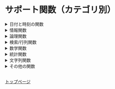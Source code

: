 # サポート関数（カテゴリ別）

<details><summary>日付と時刻の関数</summary><div>

| 関数                                                                  | 説明              |
|:----------------------------------------------------------------------|:-----------------|
| [DATE 関数](date-time.md#date-)                       | 特定の日付を表す シリアル値を返します。|
| [DATEDIF 関数](date-time.md#datedif-)                 | 2 つの日付間の日数、月数、年数を計算します。|
| [DATESTRING 関数](date-time.md#datestring-)           | シリアル値を日付の文字列に変換します。|
| [DATEVALUE 関数](date-time.md#datevalue-)             | 文字列として格納された日付をシリアル値に変換します。| 
| [DAY 関数](date-time.md#day-)                         | 日付の日情報を返します。|
| [DAYS 関数](date-time.md#days-)                       | 2 つの日付間の日数を返します。|
| [DAYS360 関数](date-time.md#days360-)                 | 一部の会計計算に使用される 1 年 360 日の計算方式に基づいて、2 つの日付の間の日数を返します。|
| [EDATE 関数](date-time.md#edate-)                     | 開始日から起算して、指定された月数だけ前または後の日付に対応するシリアル値を返します。|
| [EOMONTH 関数](date-time.md#eomonth-)                 | 開始日から起算して、指定された月数だけ前または後の月の最終日に対応するシリアル値を返します。|
| [HOUR 関数](date-time.md#hour-)                       | 時刻から時間の値を返します。|
| [ISODATESTRING 関数](date-time.md#isodatestring-)     | シリアル値を ISO 8601 の UTC 日付書式に変換します。|
| [ISOWEEKNUM 関数](date-time.md#isoweeknum-)           | 指定された日付のその年における ISO 週番号を返します。|
| [MINUTE 関数](date-time.md#minute-)                   | 時刻の分を返します。 |
| [MONTH 関数](date-time.md#month-)                     | 日付の月を返します。|
| [NETWORKDAYS 関数](date-time.md#networkdays-)         | 開始日から終了日までの期間に含まれる稼動日の日数を返します。| 
| [NETWORKDAYSINTL 関数](date-time.md#networkdaysintl-) | 週末の曜日とその日数を示すパラメーターを使用して、2 つの日付の間の稼働日数を返します。|
| [NOW 関数](date-time.md#now-)                         | 現在を表すシリアル値を返します。|
| [SECOND 関数](date-time.md#second-)                   | 時刻の秒を返します。|
| [TIME 関数](date-time.md#time-)                       | 指定した時刻に対応するシリアル値を返します。|
| [TIMESTRING 関数](date-time.md#timestring-)           | シリアル値を時刻の文字列に変換します。|
| [TIMEVALUE 関数](date-time.md#timevalue-)             | 文字列で表された時刻をシリアル値に変換します。|
| [TODAY 関数](date-time.md#today-)                     | 現在の日付に対応するシリアル値を返します。|
| [WEEKDAY 関数](date-time.md#weekday-)                 | 日付に対応する曜日を返します。|
| [WEEKNUM 関数](date-time.md#weeknum-)                 | 特定の日付が第何週目に当たるかを返します。|
| [WORKDAY 関数](date-time.md#workday-)                 | 開始日から起算して、指定された稼動日数だけ前または後の日付に対応するシリアル値を返します。|
| [WORKDAYINTL 関数](date-time.md#workdayintl-)         | 週末パラメーターを使用して、開始日から起算して指定した稼働日数だけ前または後の日付のシリアル値を返します。|
| [YEAR 関数](date-time.md#year-)                       | 日付に対応する年を返します。|
| [YEARFRAC 関数](date-time.md#yearfrac-)               | 2 つの日付間の期間の数値で表される年の比率を計算します。|

</div></details>

<details><summary>情報関数</summary><div>

| 関数                                                                  | 説明              |
|:----------------------------------------------------------------------|:-----------------|
| [ISBLANK 関数](information.md#isblank-)              |テストの対象の値が空のとき TRUE を返します。|
| [ISERROR 関数](information.md#iserror-)              |テストの対象の値がエラーを示す値のとき TRUE を返します。|
| [ISEVEN 関数](information.md#iseven-)                |テストの対象の値が偶数のとき TRUE を返します。|
| [ISODD 関数](information.md#isodd-)                  |テストの対象の値が奇数のとき TRUE を返します。|

</div></details>

<details><summary>論理関数</summary><div>

| 関数                                                                  | 説明              |
|:----------------------------------------------------------------------|:-----------------|
| [AND 関数](logical.md#and-)                           | すべての引数が TRUE のときに TRUE を返します。|
| [FALSE 関数](logical.md#false-)                       | 論理値 FALSE を返します。|
| [IF 関数](logical.md#if-)                             | 値または数式が条件を満たしているかどうかを判定します。|
| [IFERROR 関数](logical.md#iferror-)                   | 数式の結果がエラーの場合は指定した値を返し、それ以外の場合は数式の結果を返します。|
| [IFS 関数](logical.md#ifs-)                           | 1つ以上の条件が満たされているかどうかをチェックして、最初の TRUE 条件に対応する値を返します。|
| [NOT 関数](logical.md#not-)                           | 引数の論理値を反転させます。|
| [OR 関数](logical.md#or-)                             | いずれかの引数が TRUE のときに TRUE を返します。|
| [SWITCH 関数](logical.md#switch-)                     | 式に対して値の一覧を評価し、最初に一致する値に対応する結果を返します。|
| [TRUE 関数](logical.md#true-)                         | 論理値 TRUE を返します。 |
| [XOR 関数](logical.md#xor-)                           | すべての引数の排他的論理和を返します。|

</div></details>

<details><summary>検索/行列関数</summary><div>

| 関数                                                                  | 説明              |
|:----------------------------------------------------------------------|:-----------------|
| [CHOOSE 関数](lookup-matrix.md#choose-)               | 引数リストの値の中から特定の値を 1 つ選択します。|
| [INDEX 関数](lookup-matrix.md#index-)                 | 行番号で指定される配列の要素の値を返します。|
| [ROWS 関数](lookup-matrix.md#rows-)                   | 配列の行数を返します。|
| [UNIQUE 関数](lookup-matrix.md#unique-)               | 重複しない値を抽出します。|

</div></details>

<details><summary>数学関数</summary><div>

| 関数                                                                  | 説明              |
|:----------------------------------------------------------------------|:-----------------|
| [ABS 関数](math-trig.md#abs-)                         | 数値の絶対値を返します。|
| [CEILING 関数](math-trig.md#ceiling-)                 | 指定された基準値の倍数のうち、最も近い値に数値を切り上げます。|
| [CEILINGMATH 関数](math-trig.md#ceilingmath-)         | 数値を最も近い整数、または基準値の倍数で最も近い数に切り上げます。|
| [CEILINGPRECISE 関数](math-trig.md#ceilingprecise-)   | 数値を最も近い整数、または基準値の倍数で最も近い数に切り上げます。|
| [DIVIDE 関数](math-trig.md#divide-)                   | 数値を除数で割ったときの商を返します。 |
| [EVEN 関数](math-trig.md#even-)                       | 指定した数値を最も近い偶数に切り上げた数値を返します。|
| [FACT 関数](math-trig.md#fact-)                       | 数値の階乗を返します。|
| [FACTDOUBLE 関数](math-trig.md#factdouble-)           | 数値の二重階乗を返します。|
| [FLOOR 関数](math-trig.md#floor-)                     | 数値を指定された桁数で切り捨てます。|
| [FLOORMATH 関数](math-trig.md#floormath-)             | 指定された基準値の倍数のうち、最も近い値に数値を切り捨てます。|
| [FLOOPRECISE 関数](math-trig.md#flooprecise-)         | 指定された基準値の倍数のうち、最も近い値に数値を切り捨てます。|
| [INT 関数](math-trig.md#int-)                         | 指定された数値を最も近い整数に切り捨てます。|
| [ISOCEILING 関数](math-trig.md#isoceiling-)           | 数値を最も近い整数、または基準値の倍数で最も近い数に切り上げます。|
| [MOD 関数](math-trig.md#mod-)                         | 数値を除数で割ったときの剰余を返します。 |
| [MROUND 関数](math-trig.md#mround-)                   | 指定された値の倍数になるように丸められた数値を返します。|
| [ODD 関数](math-trig.md#odd-)                         | 数値を切り上げて、最も近い奇数にします。|
| [POWER 関数](math-trig.md#power-)                     | 数値のべき乗を返します。|
| [PRODUCT 関数](math-trig.md#product-)                 | 引数として指定されたすべての数値を積算し、その積を返します。|
| [QUOTIENT 関数](math-trig.md#quotient-)               | 除算の商の整数部を返します。|
| [ROUND 関数](math-trig.md#round-)                     | 数値を四捨五入して指定された桁数にします。|
| [ROUNDDOWN 関数](math-trig.md#rounddown-)             | 数値を指定された桁数で切り捨てます。|
| [ROUNDUP 関数](math-trig.md#roundup-)                 | 数値を指定された桁数に切り上げます。|
| [SQRT 関数](math-trig.md#sqrt-)                       | 正の平方根を返します。|
| [SUM 関数](math-trig.md#sum-)                         | 引数を合計します。|
| [SUMIF 関数](math-trig.md#sumif-)                     | 指定した条件を満たす範囲内の値を合計します。|
| [SUMIFS 関数](math-trig.md#sumifs-)                   | 複数の検索条件に一致するすべての引数を合計します。|
| [TRUNC 関数](math-trig.md#trunc-)                     | 数値の小数部を切り捨てて、整数または指定した桁数に変換します。|

</div></details>

<details><summary>統計関数</summary><div>

| 関数                                                                  | 説明              |
|:----------------------------------------------------------------------|:-----------------|
| [AVEDEV 関数](stastical.md#avedev-)                   | データ全体の平均値に対するそれぞれのデータの絶対偏差の平均を返します。|
| [AVERAGE 関数](stastical.md#average-)                 | 引数の平均 (算術平均) を返します。|
| [AVERAGEA 関数](stastical.md#averagea-)               | 数値、文字列、および論理値を含む引数の平均値を返します。|
| [AVERAGEIF 関数](stastical.md#averageif-)             | 範囲内の条件に一致するすべての値の平均値 (算術平均) を返します。|
| [AVERAGEIFS 関数](stastical.md#averageifs-)           | 複数の範囲内の条件に一致するすべての値の平均値 (算術平均) を返します。|
| [COUNT 関数](stastical.md#count-)                     | 引数リストの各項目に含まれる数値の個数を返します。|
| [COUNTA 関数](stastical.md#counta-)                   | 範囲に含まれる空白ではない引数リストに含まれる数値の個数を返します。|
| [COUNTBLANK 関数](stastical.md#countblank-)           | 指定された範囲に含まれる空白フィールドの個数を返します。|
| [COUNTIF 関数](stastical.md#countif-)                 | 1 つの検索条件に一致する範囲内のフィールドの個数を返します。|
| [COUNTIFS 関数](stastical.md#countifs-)               | 複数の検索条件に一致する範囲内のフィールドの個数を返します。|
| [LARGE 関数](stastical.md#large-)                     | 指定されたデータの中で k 番目に大きなデータを返します。|
| [MAX 関数](stastical.md#max-)                         | 一連の引数のうち、最大の数値を返します。|
| [MAXIFS 関数](stastical.md#maxifs-)                   | 条件セットで指定されたデータの中の最大値を返します。|
| [MODE.SNGL 関数](stastical.md#modesngl-)              | 引数リストに含まれる数値データの中で、最も頻繁に出現する値 (モード) を返します。|
| [MODE.MULT 関数](stastical.md#modemult-)              | 引数リストに含まれる数値データの中で、最も頻繁に出現する値 (モード) を配列で返します。|
| [MEDIAN 関数](stastical.md#median-)                   | 引数リストに含まれる数値のメジアン (中央値) を返します。|
| [MIN 関数](stastical.md#min-)                         | 一連の引数のうち、最小の数値を返します。|
| [MINIFS 関数](stastical.md#minifs-)                   | 条件セットで指定されたデータの中の最小値を返します。|
| [PERCENTILEEXC 関数](stastical.md#percentileexc-)     | 特定の範囲に含まれるデータの第 k 百分位数に当たる値を返します (k は 0 より大きく 1 より小さい値)。|
| [PERCENTILEINC 関数](stastical.md#percentileinc-)     | 特定の範囲に含まれるデータの第 k 百分位数に当たる値を返します。|
| [PERCENTRANKEXC 関数](stastical.md#percentrankexc-)   | 配列内での値の順位を百分率 (0 より大きく 1 より小さい) で返します。|
| [PERCENTRANKINC 関数](stastical.md#percentrankinc-)   | 配列内での値の順位を百分率 (0 ～ 1、0 および 1 を含む) で返します。|
| [QUARTILEEXC 関数](stastical.md#quartileexc-)         | 0 ～ 1 の間 (0 および 1 を除く) の百分率の値に基づいて、データの配列の四分位数を返します。|
| [QUARTILEINC 関数](stastical.md#quartileinc-)         | 0 ～ 1 の間 (0 および 1 を含む) の百分率の値に基づいて、データの配列の四分位数を返します。|
| [RANK.AVG 関数](stastical.md#rankavg-)                | 数値のリストの中で、指定した数値の序列を返します。|
| [RANK.EQ 関数](stastical.md#rankeq-)                  | 数値のリストの中で、指定した数値の序列を返します。|
| [SMALL 関数](stastical.md#small-)                     | 指定されたデータの中で、k 番目に小さなデータを返します。 |
| [STDEV.P 関数](stastical.md#stdevp-)                  | 引数を母集団全体と見なし、母集団の標準偏差を返します。|
| [STDEV.S 関数](stastical.md#stdevs-)                  | 引数を正規母集団の標本と見なし、標本に基づいて母集団の標準偏差の推定値を返します。|
| [TRIMMEAN 関数](stastical.md#trimmean-)               | データの中間項の平均を返します。|
| [VAR.P 関数](stastical.md#varp-)                      | 引数を母集団全体と見なし、母集団の分散 (標本分散) を返します。|
| [VAR.S 関数](stastical.md#vars-)                      | 標本に基づいて母集団の分散の推定値 (不偏分散) を返します。|

</div></details>

<details><summary>文字列関数</summary><div>

| 関数                                                                  | 説明              |
|:----------------------------------------------------------------------|:-----------------|
| [ASC 関数](text.md#asc-)                              | 文字列内の全角 (2 バイト) の英数カナ文字を半角 (1 バイト) 文字に変換します。|
| [CHAR 関数](text.md#char-)                            | 数値で指定された文字を返します。|
| [CODE 関数](text.md#code-)                            | テキスト文字列内の先頭文字の数値コードを返します。|
| [CONCAT 関数](text.md#concat-)                        | 複数の文字列を結合して 1 つの文字列にまとめます。|
| [CONCATENATE 関数](text.md#concatenate-)              | 複数の文字列を結合して 1 つの文字列にまとめます。|
| [DOLLAR 関数](text.md#dollar-)                        | 数値を四捨五入し、通貨書式を設定した文字列に変換します。|
| [EXACT 関数](text.md#exact-)                          | 2 つの文字列が等しいかどうかを判定します。|
| [FIND 関数](text.md#find-)                            | 指定された文字列を他の文字列の中で検索します。|
| [FIXED 関数](text.md#fixed-)                          | 数値を四捨五入し、書式設定した文字列に変換します。|
| [JIS 関数](text.md#jis-)                              | 文字列内の半角 (1 バイト) の英数カナ文字を全角 (2 バイト) 文字 に変換します。|
| [LEFT 関数](text.md#left-)                            | 文字列の先頭から指定された数の文字を返します。|
| [LEN 関数](text.md#len-)                              | 文字列の文字数を返します。|
| [LENB 関数](text.md#lenb-)                            | 文字列のバイト数を返します。|
| [LOWER 関数](text.md#lower-)                          | 文字列に含まれる英大文字をすべて小文字に変換します。|
| [MID 関数](text.md#mid-)                              | 文字列の指定された位置から指定された文字数の文字を返します。|
| [PROPER 関数](text.md#proper-)                        | 文字列に含まれる英単語の先頭文字だけを大文字に変換します。|
| [REPLACE 関数](text.md#replace-)                      | 文字列中の指定された数の文字を他の文字に置き換えます。|
| [REPT 関数](text.md#rept-)                            | 文字列を指定された回数だけ繰り返して表示します。|
| [RIGHT 関数](text.md#right-)                          | 文字列の末尾 (右端) から指定された文字数の文字を返します。|
| [SEARCH 関数](text.md#search-)                        | 指定された文字列を他の文字列の中で検索します。大文字と小文字は区別されません。|
| [SUBSTITUTE 関数](text.md#substitute-)                | 文字列中の指定された文字を他の文字に置き換えます。|
| [TEXTJOIN 関数](text.md#textjoin-)                    | 複数の範囲や文字列からのテキストを結合し、結合する各テキスト値の間に指定した区切り記号を挿入します。|
| [TRIM 関数](text.md#trim-)                            | 文字列から余分なスペースを削除します。|
| [UPPER 関数](text.md#upper-)                          | 文字列を大文字に変換します。|
| [VALUE 関数](text.md#value-)                          | 数値を表す文字列を数値に変換します。|
| [YEN 関数](text.md#yen-)                              | 数値を四捨五入し、通貨書式を設定した文字列に変換します。|

</div></details>

<details><summary>その他の関数</summary><div>

| 関数                                                                  | 説明              |
|:----------------------------------------------------------------------|:-----------------|
| [NULL 関数](miscellaneous.md#null-)                   | NULL を返します。|

</div></details>

<br />

[トップページ](index.md)